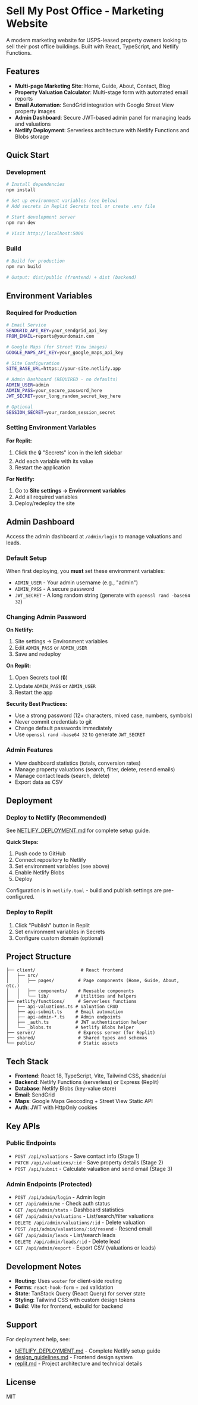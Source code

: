 # Sell My Post Office - Marketing Website

A modern marketing website for USPS-leased property owners looking to sell their post office buildings. Built with React, TypeScript, and Netlify Functions.

## Features

- **Multi-page Marketing Site**: Home, Guide, About, Contact, Blog
- **Property Valuation Calculator**: Multi-stage form with automated email reports
- **Email Automation**: SendGrid integration with Google Street View property images
- **Admin Dashboard**: Secure JWT-based admin panel for managing leads and valuations
- **Netlify Deployment**: Serverless architecture with Netlify Functions and Blobs storage

## Quick Start

### Development

```bash
# Install dependencies
npm install

# Set up environment variables (see below)
# Add secrets in Replit Secrets tool or create .env file

# Start development server
npm run dev

# Visit http://localhost:5000
```

### Build

```bash
# Build for production
npm run build

# Output: dist/public (frontend) + dist (backend)
```

## Environment Variables

### Required for Production

```bash
# Email Service
SENDGRID_API_KEY=your_sendgrid_api_key
FROM_EMAIL=reports@yourdomain.com

# Google Maps (for Street View images)
GOOGLE_MAPS_API_KEY=your_google_maps_api_key

# Site Configuration
SITE_BASE_URL=https://your-site.netlify.app

# Admin Dashboard (REQUIRED - no defaults)
ADMIN_USER=admin
ADMIN_PASS=your_secure_password_here
JWT_SECRET=your_long_random_secret_key_here

# Optional
SESSION_SECRET=your_random_session_secret
```

### Setting Environment Variables

**For Replit:**
1. Click the 🔒 "Secrets" icon in the left sidebar
2. Add each variable with its value
3. Restart the application

**For Netlify:**
1. Go to **Site settings → Environment variables**
2. Add all required variables
3. Deploy/redeploy the site

## Admin Dashboard

Access the admin dashboard at `/admin/login` to manage valuations and leads.

### Default Setup

When first deploying, you **must** set these environment variables:
- `ADMIN_USER` - Your admin username (e.g., "admin")
- `ADMIN_PASS` - A secure password
- `JWT_SECRET` - A long random string (generate with `openssl rand -base64 32`)

### Changing Admin Password

**On Netlify:**
1. Site settings → Environment variables
2. Edit `ADMIN_PASS` or `ADMIN_USER`
3. Save and redeploy

**On Replit:**
1. Open Secrets tool (🔒)
2. Update `ADMIN_PASS` or `ADMIN_USER`
3. Restart the app

**Security Best Practices:**
- Use a strong password (12+ characters, mixed case, numbers, symbols)
- Never commit credentials to git
- Change default passwords immediately
- Use `openssl rand -base64 32` to generate `JWT_SECRET`

### Admin Features

- View dashboard statistics (totals, conversion rates)
- Manage property valuations (search, filter, delete, resend emails)
- Manage contact leads (search, delete)
- Export data as CSV

## Deployment

### Deploy to Netlify (Recommended)

See [NETLIFY_DEPLOYMENT.md](./NETLIFY_DEPLOYMENT.md) for complete setup guide.

**Quick Steps:**
1. Push code to GitHub
2. Connect repository to Netlify
3. Set environment variables (see above)
4. Enable Netlify Blobs
5. Deploy

Configuration is in `netlify.toml` - build and publish settings are pre-configured.

### Deploy to Replit

1. Click "Publish" button in Replit
2. Set environment variables in Secrets
3. Configure custom domain (optional)

## Project Structure

```
├── client/                 # React frontend
│   ├── src/
│   │   ├── pages/         # Page components (Home, Guide, About, etc.)
│   │   ├── components/    # Reusable components
│   │   └── lib/          # Utilities and helpers
├── netlify/functions/     # Serverless functions
│   ├── api-valuations.ts # Valuation CRUD
│   ├── api-submit.ts     # Email automation
│   ├── api-admin-*.ts    # Admin endpoints
│   ├── _auth.ts          # JWT authentication helper
│   └── _blobs.ts         # Netlify Blobs helper
├── server/                # Express server (for Replit)
├── shared/                # Shared types and schemas
└── public/                # Static assets
```

## Tech Stack

- **Frontend**: React 18, TypeScript, Vite, Tailwind CSS, shadcn/ui
- **Backend**: Netlify Functions (serverless) or Express (Replit)
- **Database**: Netlify Blobs (key-value store)
- **Email**: SendGrid
- **Maps**: Google Maps Geocoding + Street View Static API
- **Auth**: JWT with HttpOnly cookies

## Key APIs

### Public Endpoints

- `POST /api/valuations` - Save contact info (Stage 1)
- `PATCH /api/valuations/:id` - Save property details (Stage 2)
- `POST /api/submit` - Calculate valuation and send email (Stage 3)

### Admin Endpoints (Protected)

- `POST /api/admin/login` - Admin login
- `GET /api/admin/me` - Check auth status
- `GET /api/admin/stats` - Dashboard statistics
- `GET /api/admin/valuations` - List/search/filter valuations
- `DELETE /api/admin/valuations/:id` - Delete valuation
- `POST /api/admin/valuations/:id/resend` - Resend email
- `GET /api/admin/leads` - List/search leads
- `DELETE /api/admin/leads/:id` - Delete lead
- `GET /api/admin/export` - Export CSV (valuations or leads)

## Development Notes

- **Routing**: Uses `wouter` for client-side routing
- **Forms**: `react-hook-form` + `zod` validation
- **State**: TanStack Query (React Query) for server state
- **Styling**: Tailwind CSS with custom design tokens
- **Build**: Vite for frontend, esbuild for backend

## Support

For deployment help, see:
- [NETLIFY_DEPLOYMENT.md](./NETLIFY_DEPLOYMENT.md) - Complete Netlify setup guide
- [design_guidelines.md](./design_guidelines.md) - Frontend design system
- [replit.md](./replit.md) - Project architecture and technical details

## License

MIT
